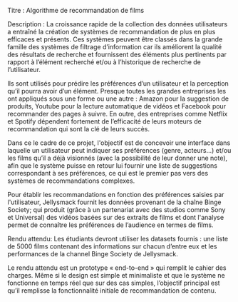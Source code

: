 Titre : Algorithme de recommandation de films

Description : La croissance rapide de la collection des données utilisateurs a entraîné la création de
systèmes de recommandation de plus en plus efficaces et présents. Ces systèmes peuvent être classés dans
la grande famille des systèmes de filtrage d’information car ils améliorent la qualité des résultats de
recherche et fournissent des éléments plus pertinents par rapport à l’élément recherché et/ou à l’historique
de recherche de l’utilisateur.

Ils sont utilisés pour prédire les préférences d’un utilisateur et la perception qu’il pourra avoir d’un
élément. Presque toutes les grandes entreprises les ont appliqués sous une forme ou une autre : Amazon
pour la suggestion de produits, Youtube pour la lecture automatique de vidéos et Facebook pour
recommander des pages à suivre. En outre, des entreprises comme Netflix et Spotify dépendent fortement
de l’efficacité de leurs moteurs de recommandation qui sont la clé de leurs succès.

Dans ce le cadre de ce projet, l'objectif est de concevoir une interface dans laquelle un utilisateur peut
indiquer ses préférences (genre, acteurs...) et/ou les films qu’il a déjà visionnés (avec la possibilité de leur
donner une note), afin que le système puisse en retour lui fournir une liste de suggestions correspondant à
ses préférences, ce qui est le premier pas vers des systèmes de recommandations complexes.

Pour établir les recommandations en fonction des préférences saisies par l'utilisateur, Jellysmack fournit
les données provenant de la chaîne Binge Society; qui produit (grâce à un partenariat avec des studios
comme Sony et Universal) des vidéos basées sur des extraits de films et dont l'analyse permet de
connaître les préférences de l’audience en termes de films.

Rendu attendu:
Les étudiants devront utiliser les datasets fournis : une liste de 5000 films contenant des informations sur
chacun d’entre eux et les performances de la channel Binge Society de Jellysmack.

Le rendu attendu est un prototype « end-to-end » qui remplit le cahier des charges. Même si le design est
simple et minimaliste et que le système ne fonctionne en temps réel que sur des cas simples, l’objectif
principal est qu’il remplisse la fonctionnalité initiale de recommandation de contenu.
